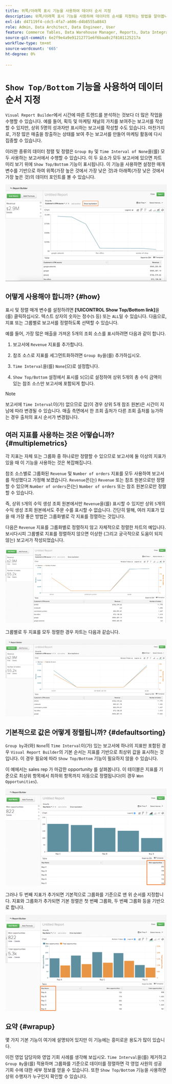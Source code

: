 ```yaml
---
title: 위쪽/아래쪽 표시 기능을 사용하여 데이터 순서 지정
description: 위쪽/아래쪽 표시 기능을 사용하여 데이터의 순서를 지정하는 방법을 알아봅니다.
exl-id: d47119f4-cdc5-4fa7-a606-d4b8555a8843
role: Admin, Data Architect, Data Engineer, User
feature: Commerce Tables, Data Warehouse Manager, Reports, Data Integration
source-git-commit: 6e2f9e4a9e91212771e6f6baa8c2f8101125217a
workflow-type: tm+mt
source-wordcount: '665'
ht-degree: 0%

---
```


# `Show Top/Bottom` 기능을 사용하여 데이터 순서 지정

`Visual Report Builder`에서 시간에 따른 트렌드를 분석하는 것보다 더 많은 작업을 수행할 수 있습니다. 예를 들어, 획득 및 마케팅 채널의 가치를 보여주는 보고서를 작성할 수 있지만, 상위 5명의 성과자만 표시하는 보고서를 작성할 수도 있습니다. 마찬가지로, 가장 많은 매출을 창출하는 상태를 보여 주는 보고서를 만들어 마케팅 활동에 다시 집중할 수 있습니다.

이러한 종류의 데이터 정렬 및 정렬은 `Group By` 및 `Time Interval of None`을(를) 모두 사용하는 보고서에서 수행할 수 있습니다. 이 두 요소가 모두 보고서에 있으면 차트 미리 보기 위에 `Show Top/Bottom` 기능이 표시됩니다. 이 기능을 사용하면 설정한 매개 변수를 기반으로 하여 위쪽(가장 높은 것에서 가장 낮은 것)과 아래쪽(가장 낮은 것에서 가장 높은 것)의 데이터 포인트를 볼 수 있습니다.

![시각적 Report Builder에 위쪽/아래쪽 기능을 표시합니다.](../../assets/Show_Top_Bottom.png)

## 어떻게 사용해야 합니까? {#how}

표시 및 정렬 매개 변수를 설정하려면 **[!UICONTROL Show Top/Bottom link]**&#x200B;을(를) 클릭하십시오. 텍스트 상자의 숫자는 정수(`5` 등) 또는 `ALL`일 수 있습니다. 다음으로, 지표 또는 그룹별로 보고서를 정렬하도록 선택할 수 있습니다.

예를 들어, 가장 많은 매출을 가져온 5개의 조회 소스를 표시하려면 다음과 같이 합니다.

1. 보고서에 `Revenue` 지표를 추가합니다.

1. 참조 소스로 지표를 세그먼트화하려면 `Group By`을(를) 추가하십시오.

1. `Time Interval`을(를) `None`(으)로 설정합니다.

1. `Show Top/Bottom` 설정에서 표시를 `5`(으)로 설정하여 상위 5개의 총 수익 금액이 있는 참조 소스만 보고서에 포함되게 합니다.

>[!NOTE]
>
>보고서에 `Time Interval`이(가) 없으므로 값(이 경우 상위 5개 참조 원본)은 시간이 지남에 따라 변경될 수 있습니다. 매출 측면에서 한 조회 출처가 다른 조회 출처를 능가하는 경우 출처의 표시 순서가 변경됩니다.

## 여러 지표를 사용하는 것은 어떻습니까? {#multiplemetrics}

각 지표는 자체 또는 그룹화 중 하나로만 정렬할 수 있으므로 보고서에 둘 이상의 지표가 있을 때 이 기능을 사용하는 것은 복잡해집니다.

참조 소스별로 그룹화된 `Revenue` 및 `Number of orders` 지표를 모두 사용하여 보고서를 작성했다고 가정해 보겠습니다. `Revenue`은(는) `Revenue` 또는 참조 원본으로만 정렬할 수 있으며 `Number of orders`은(는) `Number of orders` 또는 참조 원본으로만 정렬할 수 있습니다.

즉, 상위 `5`개의 수익 생성 조회 원본에서만 `Revenue`을(를) 표시할 수 있지만 상위 `5`개의 수익 생성 조회 원본에서도 주문 수를 표시할 수 없습니다. 간단히 말해, 여러 지표가 있을 때 가장 좋은 방법은 그룹화별로 각 지표를 정렬하는 것입니다.

다음은 `Revenue` 지표를 그룹화별로 정렬하지 않고 자체적으로 정렬한 차트의 예입니다. 보시다시피 그룹별로 지표를 정렬하지 않으면 이상한 (그리고 궁극적으로 도움이 되지 않는) 보고서가 작성되었습니다.

![익숙하지 않고 도움이 되지 않는 보고서 결과.](../../assets/strange-report-results.png)

그룹별로 두 지표를 모두 정렬한 경우 차트는 다음과 같습니다.

![그룹별로 두 지표를 정렬합니다.](../../assets/sort-metrics-by-grouping.png)

## 기본적으로 값은 어떻게 정렬됩니까? {#defaultsorting}

`Group by`과(와) `None`의 `Time Interval`이(가) 있는 보고서에 하나의 지표만 포함된 경우 `Visual Report Builder`의 기본 순서는 지표를 기반으로 최상위 값을 표시하는 것입니다. 이 경우 필요에 따라 `Show Top/Bottom` 기능이 필요하지 않을 수 있습니다.

이 예에서는 sales rep 가 마감한 opportunity 를 살펴봅니다. 이 테이블은 지표를 기준으로 최상위 항목에서 최하위 항목까지 자동으로 정렬됩니다(이 경우 `Won Opportunities`).

![지표별로 순서 지정.](../../assets/Ordered_by_metric.png)

그러나 두 번째 지표가 추가되면 기본적으로 그룹화를 기준으로 맨 위 순서를 지정합니다. 지표와 그룹화가 추가되면 기본 정렬은 첫 번째 그룹화, 두 번째 그룹화 등을 기반으로 합니다.

![그룹별로 정렬합니다.](../../assets/Ordered_by_grouping.png)

## 요약 {#wrapup}

몇 가지 기본 기능이 여기에 설명되어 있지만 이 기능에는 흥미로운 용도가 많이 있습니다.

이전 영업 담당자와 영업 기회 사례를 생각해 보십시오. `Time Interval`을(를) 제거하고 `Group By`을(를) 적용하며 그룹화를 기준으로 데이터를 정렬하면 각 영업 사원의 성공 기회 수에 대한 세부 정보를 얻을 수 있습니다. 또한 `Show Top/Bottom` 기능을 사용하면 상위 수행자가 누구인지 확인할 수 있습니다.
